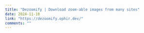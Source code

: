 ```yaml
---
title: "Dezoomify | Download zoom-able images from many sites"
date: 2024-11-18
link: "https://dezoomify.ophir.dev/"
comments: ""
---
```


